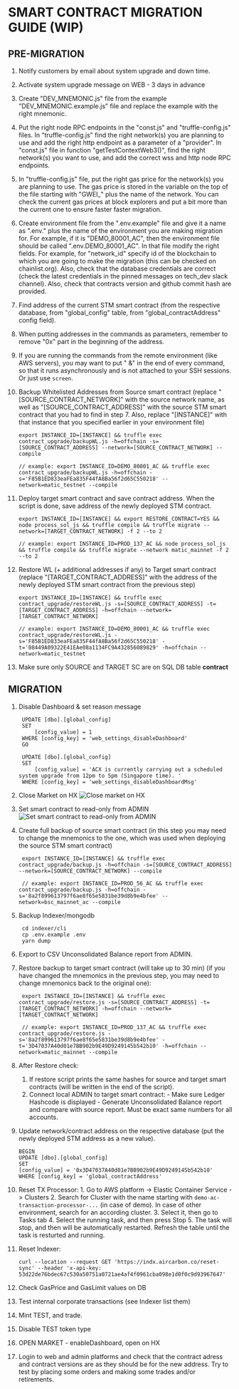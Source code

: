 # SMART CONTRACT MIGRATION GUIDE (WIP)

## PRE-MIGRATION

1. Notify customers by email about system upgrade and down time.
2. Activate system upgrade message on WEB - 3 days in advance
3. Create "DEV_MNEMONIC.js" file from the example "DEV_MNEMONIC.example.js" file and replace the example with the right mnemonic.
4. Put the right node RPC endpoints in the "const.js" and "truffle-config.js" files. In "truffle-config.js" find the right network(s) you are planning to use and add the right http endpoint as a parameter of a "provider". In "const.js" file in function "getTestContextWeb3()", find the right network(s) you want to use, and add the correct wss and http node RPC endpoints.
5. In "truffle-config.js" file, put the right gas price for the network(s) you are planning to use. The gas price is stored in the variable on the top of the file starting with "GWEI_" plus the name of the network. You can check the current gas prices at block explorers and put a bit more than the current one to ensure faster faster migration.
6. Create environment file from the ".env.example" file and give it a name as ".env." plus the name of the environment you are making migration for. For example, if it is "DEMO_80001_AC", then the environment file should be called ".env.DEMO_80001_AC". In that file modify the right fields. For example, for "network_id" specify id of the blockchain to which you are going to make the migration (this can be checked on chainlist.org). Also, check that the database credentials are correct (check the latest credentials in the pinned messages on tech_dev slack channel). Also, check that contracts version and github commit hash are provided.
7. Find address of the current STM smart contract (from the respective database, from "global_config" table, from "global_contractAddress" config field).
8. When putting addresses in the commands as parameters, remember to remove "0x" part in the beginning of the address.
9. If you are running the commands from the remote environment (like AWS servers), you may want to put " &" in the end of every command, so that it runs asynchronously and is not attached to your SSH sessions. Or just use `screen`.

10. Backup Whitelisted Addresses from Source smart contract (replace "[SOURCE_CONTRACT_NETWORK]" with the source network name, as well as "[SOURCE_CONTRACT_ADDRESS]" with the source STM smart contract that you had to find in step 7. Also, replace "[INSTANCE]" with that instance that you specified earlier in your environment file)
   
        export INSTANCE_ID=[INSTANCE] && truffle exec contract_upgrade/backupWL.js -h=offchain -s=[SOURCE_CONTRACT_ADDRESS] --network=[SOURCE_CONTRACT_NETWORK] --compile

        // example: export INSTANCE_ID=DEMO_80001_AC && truffle exec contract_upgrade/backupWL.js -h=offchain -s='F85B1ED833eaFEa835F44fA8Ba56f2d65C550218' --network=matic_testnet --compile

11. Deploy target smart contract and save contract address. When the script is done, save address of the newly deployed STM contract.

        export INSTANCE_ID=[INSTANCE] && export RESTORE_CONTRACT=YES && node process_sol_js && truffle compile && truffle migrate --network=[TARGET_CONTRACT_NETWORK] -f 2 --to 2
        
        // example: export INSTANCE_ID=PROD_137_AC && node process_sol_js && truffle compile && truffle migrate --network matic_mainnet -f 2 --to 2
12. Restore WL (+ additional addresses if any) to Target smart contract (replace "[TARGET_CONTRACT_ADDRESS]" with the address of the newly deployed STM smart contract from the previous step)
   
        export INSTANCE_ID=[INSTANCE] && truffle exec contract_upgrade/restoreWL.js -s=[SOURCE_CONTRACT_ADDRESS] -t=[TARGET_CONTRACT_ADDRESS] -h=offchain --network=[TARGET_CONTRACT_NETWORK]

        // example: export INSTANCE_ID=DEMO_80001_AC && truffle exec contract_upgrade/restoreWL.js -s='F85B1ED833eaFEa835F44fA8Ba56f2d65C550218' -t='08449A09322E41EAe08a1134FC9A432856089829' -h=offchain --network=matic_testnet
13. Make sure only SOURCE and TARGET SC are on SQL DB table **contract**

## MIGRATION

1. Disable Dashboard & set reason message

        UPDATE [dbo].[global_config]
        SET
            [config_value] = 1
        WHERE [config_key] = 'web_settings_disableDashboard'
        GO

        UPDATE [dbo].[global_config]
        SET
            [config_value] = 'ACX is currently carrying out a scheduled system upgrade from 12pm to 5pm (Singapore time). '
        WHERE [config_key] = 'web_settings_disableDashboardMsg'
2. Close Market on HX
   ![Close market on HX](./assets/hx-close-market.png)
3. Set smart contract to read-only from ADMIN
   ![Set smart contract to read-only from ADMIN](./assets/admin-set-sc-read-only.png)
   
4. Create full backup of source smart contract (in this step you may need to change the mnemonics to the one, which was used when deploying the source STM smart contract)

        export INSTANCE_ID=[INSTANCE] && truffle exec contract_upgrade/backup.js -h=offchain -s=[SOURCE_CONTRACT_ADDRESS] --network=[SOURCE_CONTRACT_NETWORK] --compile

        // example: export INSTANCE_ID=PROD_56_AC && truffle exec contract_upgrade/backup.js -h=offchain -s='8a2f899613797f6ae8f65e5831be39d8b9e4bfee' --network=bsc_mainnet_ac --compile

5. Backup Indexer/mongodb
        
        cd indexer/cli
        cp .env.example .env
        yarn dump

6. Export to CSV Unconsolidated Balance report from ADMIN.

7. Restore backup to target smart contract (will take up to 30 min) (if you have changed the mnemonics in the previous step, you may need to change mnemonics back to the original one):

        export INSTANCE_ID=[INSTANCE] && truffle exec contract_upgrade/restore.js -s=[SOURCE_CONTRACT_ADDRESS] -t=[TARGET_CONTRACT_NETWORK] -h=offchain --network=[TARGET_CONTRACT_NETWORK]

        // example: export INSTANCE_ID=PROD_137_AC && truffle exec contract_upgrade/restore.js -s='8a2f899613797f6ae8f65e5831be39d8b9e4bfee' -t='3D47037A40d01e7BB902b9E49D9249145b542b10' -h=offchain --network=matic_mainnet --compile

8. After Restore check:
     1. If restore script prints the same hashes for source and target smart contracts (will be written in the end of the script).
      2. Connect local ADMIN to target smart contract:
        - Make sure Ledger Hashcode is displayed
        - Generate Unconsolidated Balance report and compare with source report. Must be exact same numbers for all accounts.


9.  Update network/contract address on the respective database (put the newly deployed STM address as a new value).
   
        BEGIN
        UPDATE [dbo].[global_config]
        SET
        [config_value] = '0x3D47037A40d01e7BB902b9E49D9249145b542b10'
        WHERE [config_key] = 'global_contractAddress'

10. Reset TX Processor:
        1. Go to AWS platform -> Elastic Container Service -> Clusters 
        2. Search for Cluster with the name starting with `demo-ac-transaction-processor-...` (in case of demo). In case of other environment, search for an according cluster.
        3. Select it, then go to Tasks tab
        4. Select the running task, and then press Stop
        5. The task will stop, and then will be automatically restarted. Refresh the table until the task is resturted and running. 

11. Reset Indexer:

        curl --location --request GET 'https://indx.aircarbon.co/reset-sync' --header 'x-api-key: 53d22de76bdec67c530a50751a0721ae4af4f0961cba098e1d0f0c9d93967647'

12.  Check GasPrice and GasLimit values on DB
13.  Test internal corporate transactions (see Indexer list them)
14.  Mint TEST, and trade.
15.  Disable TEST token type
16. OPEN MARKET - enableDashboard, open on HX
17. Login to web and admin platforms and check that the contract adress and contract versions are as they should be for the new address. Try to test by placing some orders and making some trades and/or retirements.
